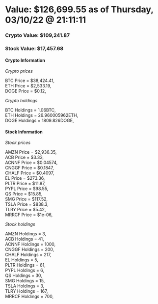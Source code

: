 # Value: $126,699.55 as of Thursday, 03/10/22 @ 21:11:11 

### Crypto Value: $109,241.87

### Stock Value: $17,457.68

#### Crypto Information 
*Crypto prices* 

BTC Price = $38,424.41,  
ETH Price = $2,533.19,  
DOGE Price = $0.12,  


*Crypto holdings* 

BTC Holdings = 1.06BTC,  
ETH Holdings = 26.960005962ETH,  
DOGE Holdings = 1809.826DOGE,  


#### Stock Information 

*Stock prices* 

AMZN Price = $2,936.35,  
ACB Price = $3.33,  
ACNNF Price = $0.04574,  
CNGGF Price = $0.1847,  
CHALF Price = $0.4097,  
EL Price = $273.36,  
PLTR Price = $11.87,  
PYPL Price = $98.55,  
QS Price = $15.85,  
SMG Price = $117.52,  
TSLA Price = $838.3,  
TLRY Price = $5.42,  
MRRCF Price = $1e-06,  


*Stock holdings* 

AMZN Holdings = 3,  
ACB Holdings = 41,  
ACNNF Holdings = 1000,  
CNGGF Holdings = 200,  
CHALF Holdings = 217,  
EL Holdings = 5,  
PLTR Holdings = 61,  
PYPL Holdings = 6,  
QS Holdings = 30,  
SMG Holdings = 15,  
TSLA Holdings = 3,  
TLRY Holdings = 167,  
MRRCF Holdings = 700,  


